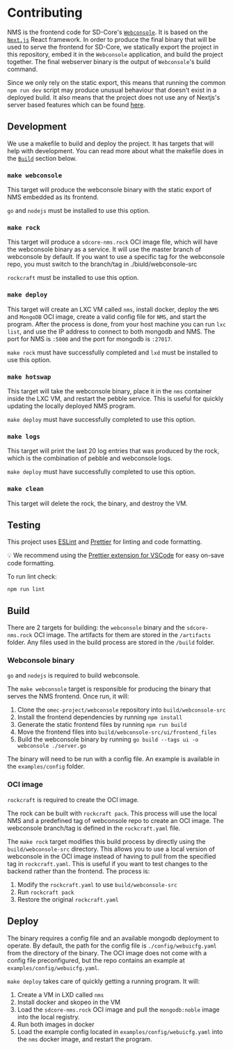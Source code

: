# Contributing

NMS is the frontend code for SD-Core's [`Webconsole`](https://github.com/omec-project/webconsole/).
It is based on the [`Next.js`](https://nextjs.org/) React framework.  In order to produce the final
binary that will be used to serve the frontend for SD-Core, we statically export the project in this repository, embed it in the `Webconsole` application, and build the project together. The final webserver
binary is the output of `Webconsole`'s build command.

Since we only rely on the static export, this means that running the common `npm run dev` script may produce unusual behaviour that doesn't exist in a deployed build. It also means that the project does not use any of Nextjs's server based features which can be found [here](https://nextjs.org/docs/app/building-your-application/deploying/static-exports#unsupported-features).

## Development

We use a makefile to build and deploy the project. It has targets that will help with development. You can read more about what the makefile does in the [`Build`](#build) section below.

### `make webconsole`

This target will produce the webconsole binary with the static export of NMS embedded as its frontend.

`go` and `nodejs` must be installed to use this option.

### `make rock`

This target will produce a  `sdcore-nms.rock` OCI image file, which will have the webconsole binary as a service. It will use the master branch of webconsole by default.
If you want to use a specific tag for the webconsole repo, you must switch to the branch/tag in ./biuld/webconsole-src

`rockcraft` must be installed to use this option.

### `make deploy`

This target will create an LXC VM called `nms`, install docker, deploy the `NMS` and `MongoDB` OCI image, create a valid config file for `NMS`, and start the program.
After the process is done, from your host machine you can run `lxc list`, and use the IP address to connect to both mongodb and NMS. The port for NMS is `:5000` and the port for mongodb is `:27017`.

`make rock` must have successfully completed and `lxd` must be installed to use this option.

### `make hotswap`

This target will take the webconsole binary, place it in the `nms` container inside the LXC VM, and restart the pebble service. This is useful for quickly updating the locally deployed NMS program.

`make deploy` must have successfully completed to use this option.

### `make logs`

This target will print the last 20 log entries that was produced by the rock, which is the combination of
pebble and webconsole logs.

`make deploy` must have successfully completed to use this option.

### `make clean`

This target will delete the rock, the binary, and destroy the VM.

## Testing

This project uses [ESLint](https://eslint.org/) and [Prettier](https://prettier.io/) for linting and code formatting.

💡 We recommend using the [Prettier extension for VSCode](https://marketplace.visualstudio.com/items?itemName=esbenp.prettier-vscode) for easy on-save code formatting.

To run lint check:

```shell
npm run lint
```

## Build

There are 2 targets for building: the `webconsole` binary and the `sdcore-nms.rock` OCI image. The artifacts
for them are stored in the `/artifacts` folder. Any files used in the build process are stored in the `/build` folder.

### Webconsole binary

`go` and `nodejs` is required to build webconsole.

The `make webconsole` target is responsible for producing the binary that serves the NMS frontend. Once run, it will:

1. Clone the `omec-project/webconsole` repository into `build/webconsole-src`
2. Install the frontend dependencies by running `npm install`
3. Generate the static frontend files by running `npm run build`
4. Move the frontend files into `build/webconsole-src/ui/frontend_files`
5. Build the webconsole binary by running `go build --tags ui -o webconsole ./server.go`

The binary will need to be run with a config file. An example is available in the `examples/config` folder.

### OCI image

`rockcraft` is required to create the OCI image.

The rock can be built with `rockcraft pack`. This process will use the local NMS and a predefined tag of webconsole repo to create an OCI image. The webconsole branch/tag is defined in the `rockcraft.yaml` file.

The `make rock` target modifies this build process by directly using the `build/webconsole-src` directory. This allows you to use a local version of webconsole in the OCI image instead of having to pull from the specified tag in `rockcraft.yaml`. This is useful if you want to test changes to the backend rather than the frontend. The process is:

1. Modify the `rockcraft.yaml` to use `build/webconsole-src`
2. Run `rockcraft pack`
3. Restore the original `rockcraft.yaml`

## Deploy

The binary requires a config file and an available mongodb deployment to operate. By default, the path for the config file is `./config/webuicfg.yaml` from the directory of the binary. The OCI image does not come with a config file preconfigured, but the repo contains an example at `examples/config/webuicfg.yaml`.

`make deploy` takes care of quickly getting a running program. It will:

1. Create a VM in LXD called `nms`
2. Install docker and skopeo in the VM
3. Load the `sdcore-nms.rock` OCI image and pull the `mongodb:noble` image into the local registry.
4. Run both images in docker
5. Load the example config located in `examples/config/webuicfg.yaml` into the `nms` docker image, and restart the program.

